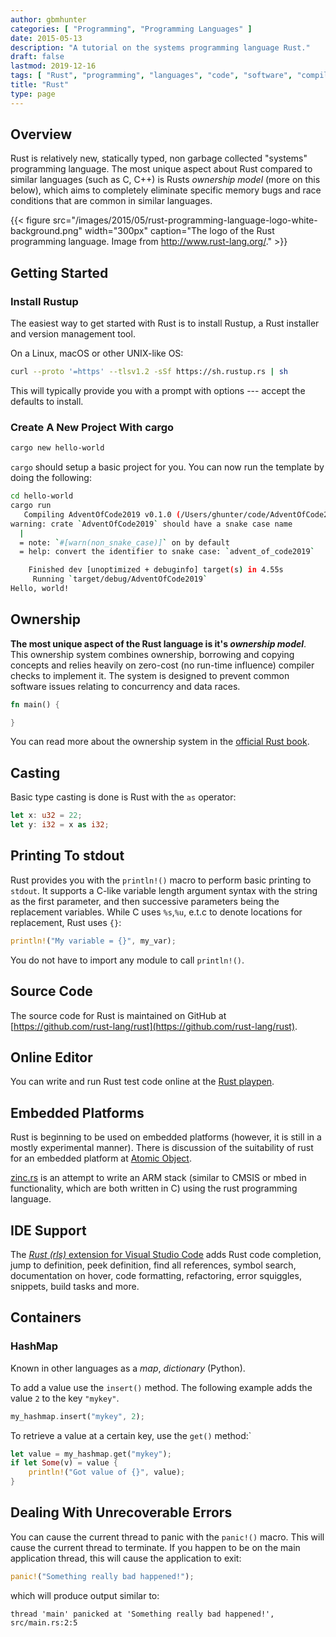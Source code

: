 ```yaml
---
author: gbmhunter
categories: [ "Programming", "Programming Languages" ]
date: 2015-05-13
description: "A tutorial on the systems programming language Rust."
draft: false
lastmod: 2019-12-16
tags: [ "Rust", "programming", "languages", "code", "software", "compiled", "panic", "containers", "HashMap", "hash", "maps", "dictionaries", "Rustup", "cargo", "ownership", "casting", "stdout", "IDEs" ]
title: "Rust"
type: page
---
```


## Overview

Rust is relatively new, statically typed, non garbage collected "systems" programming language. The most unique aspect about Rust compared to similar languages (such as C, C++) is Rusts _ownership model_ (more on this below), which aims to completely eliminate specific memory bugs and race conditions that are common in similar languages.

{{< figure src="/images/2015/05/rust-programming-language-logo-white-background.png" width="300px" caption="The logo of the Rust programming language. Image from http://www.rust-lang.org/."  >}}

## Getting Started

### Install Rustup

The easiest way to get started with Rust is to install Rustup, a Rust installer and version management tool.

On a Linux, macOS or other UNIX-like OS:

```sh
curl --proto '=https' --tlsv1.2 -sSf https://sh.rustup.rs | sh
```

This will typically provide you with a prompt with options --- accept the defaults to install.

### Create A New Project With cargo

```sh
cargo new hello-world
```

`cargo` should setup a basic project for you. You can now run the template by doing the following:

```sh
cd hello-world
cargo run
   Compiling AdventOfCode2019 v0.1.0 (/Users/ghunter/code/AdventOfCode2019)
warning: crate `AdventOfCode2019` should have a snake case name
  |
  = note: `#[warn(non_snake_case)]` on by default
  = help: convert the identifier to snake case: `advent_of_code2019`

    Finished dev [unoptimized + debuginfo] target(s) in 4.55s
     Running `target/debug/AdventOfCode2019`
Hello, world!
```

## Ownership

**The most unique aspect of the Rust language is it's _ownership model_**. This ownership system combines ownership, borrowing and copying concepts and relies heavily on zero-cost (no run-time influence) compiler checks to implement it. The system is designed to prevent common software issues relating to concurrency and data races.

```rust
fn main() {

}
```

You can read more about the ownership system in the [official Rust book](https://doc.rust-lang.org/book/ownership.html).

## Casting

Basic type casting is done is Rust with the `as` operator:

```rust
let x: u32 = 22;
let y: i32 = x as i32;
```

## Printing To stdout

Rust provides you with the `println!()` macro to perform basic printing to `stdout`. It supports a C-like variable length argument syntax with the string as the first parameter, and then successive parameters being the replacement variables. While C uses `%s`,`%u`, e.t.c to denote locations for replacement, Rust uses `{}`:

```rust
println!("My variable = {}", my_var);
```

You do not have to import any module to call `println!()`.

## Source Code

The source code for Rust is maintained on GitHub at [https://github.com/rust-lang/rust](https://github.com/rust-lang/rust).

## Online Editor

You can write and run Rust test code online at the [Rust playpen](https://play.rust-lang.org/).

## Embedded Platforms

Rust is beginning to be used on embedded platforms (however, it is still in a mostly experimental manner). There is discussion of the suitability of rust for an embedded platform at [Atomic Object](http://spin.atomicobject.com/2015/02/20/rust-language-c-embedded/).

[zinc.rs](http://zinc.rs/) is an attempt to write an ARM stack (similar to CMSIS or mbed in functionality, which are both written in C) using the rust programming language.

## IDE Support

The [_Rust (rls)_ extension for Visual Studio Code](https://marketplace.visualstudio.com/items?itemName=rust-lang.rust) adds Rust code completion, jump to definition, peek definition, find all references, symbol search, documentation on hover, code formatting, refactoring, error squiggles, snippets, build tasks and more.

## Containers

### HashMap

Known in other languages as a _map_, _dictionary_ (Python).

To add a value use the `insert()` method. The following example adds the value `2` to the key `"mykey"`.

```rust
my_hashmap.insert("mykey", 2);
```

To retrieve a value at a certain key, use the `get()` method:`

```rust
let value = my_hashmap.get("mykey");
if let Some(v) = value {
    println!("Got value of {}", value);
}
```

## Dealing With Unrecoverable Errors

You can cause the current thread to panic with the `panic!()` macro. This will cause the current thread to terminate. If you happen to be on the main application thread, this will cause the application to exit:

```rust
panic!("Something really bad happened!");
```

which will produce output similar to:

```text
thread 'main' panicked at 'Something really bad happened!', src/main.rs:2:5
```